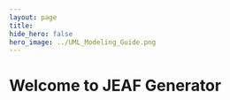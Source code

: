 ```yaml
---
layout: page
title: 
hide_hero: false
hero_image: ../UML_Modeling_Guide.png
---
```

# Welcome to JEAF Generator



